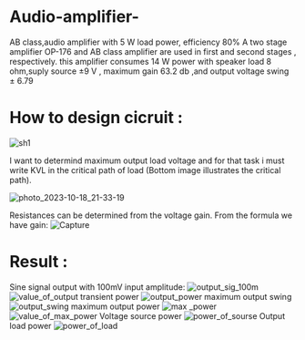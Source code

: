# Audio-amplifier-
AB class,audio amplifier with 5 W load power, efficiency 80%
A two stage amplifier
OP-176 and  AB class amplifier are used in first and second stages , respectively.
this amplifier consumes 14 W power with speaker load 8 ohm,suply source ±9 V , maximum gain 63.2 db ,and output voltage  swing ± 6.79
# How to design cicruit :
![sh1](https://github.com/mohamad9014/Audio-amplifier-/assets/121359931/917db8fa-eb67-4ff8-b077-08a56f3db020)

I want to determind maximum output load voltage and for that task i must write KVL in the critical path of load (Bottom image illustrates the critical path).

![photo_2023-10-18_21-33-19](https://github.com/mohamad9014/Audio-amplifier-/assets/121359931/12a9d07c-1fed-4932-a8ec-83947aa9ede9)

Resistances can be determined from the voltage gain.
From the formula we have gain:
![Capture](https://github.com/mohamad9014/Audio-amplifier-/assets/121359931/0fbd4024-697d-48da-8a84-cda792adf27b)
# Result :
Sine signal output with 100mV input amplitude:
![output_sig_100m](https://github.com/mohamad9014/Audio-amplifier-/assets/121359931/39dc90fe-1311-4e89-921b-d62a30558d97)
![value_of_output](https://github.com/mohamad9014/Audio-amplifier-/assets/121359931/1a3a209a-c1bc-4130-9ca9-b896ce1e64af)
transient power
![output_power](https://github.com/mohamad9014/Audio-amplifier-/assets/121359931/95c1f192-f053-4a0a-959f-4fb1a3652a3d)
maximum output swing 
![output_swing](https://github.com/mohamad9014/Audio-amplifier-/assets/121359931/ee0e8422-214c-4f5c-a538-d5c3631bd878)
maximum output power 
![max _power](https://github.com/mohamad9014/Audio-amplifier-/assets/121359931/cc7daf69-6b05-4150-a74e-b74570d26dab)
![value_of_max_power](https://github.com/mohamad9014/Audio-amplifier-/assets/121359931/46b8aea0-008e-40c4-9946-5723e3bb2b8c)
Voltage source power
![power_of_sourse](https://github.com/mohamad9014/Audio-amplifier-/assets/121359931/13737fcb-fe81-46ef-8468-f4fd1ef8f9d3)
Output load power
![power_of_load](https://github.com/mohamad9014/Audio-amplifier-/assets/121359931/e3479734-eb71-4ca7-9479-dafe062a509b)








